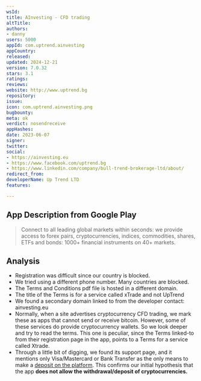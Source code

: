 ```yaml
---
wsId: 
title: AInvesting - CFD trading
altTitle: 
authors:
- danny
users: 5000
appId: com.uptrend.ainvesting
appCountry: 
released: 
updated: 2024-12-21
version: 7.0.32
stars: 3.1
ratings: 
reviews: 
website: http://www.uptrend.bg
repository: 
issue: 
icon: com.uptrend.ainvesting.png
bugbounty: 
meta: ok
verdict: nosendreceive
appHashes: 
date: 2023-06-07
signer: 
twitter: 
social:
- https://ainvesting.eu
- https://www.facebook.com/uptrend.bg
- https://www.linkedin.com/company/bull-trend-brokerage-ltd/about/
redirect_from: 
developerName: Up Trend LTD
features: 

---
```


## App Description from Google Play

> Connect to all leading global markets within seconds: we provide access to forex pairs, cryptocurrencies, indices, commodities, shares, ETFs and bonds: 1000+ financial instruments on 40+ markets. 

## Analysis 

- Registration was difficult since our country is blocked. 
- We tried using a different phone number. Many countries are blocked.
- The Terms and Conditions pdf file is hosted in a different domain. 
- The title of the Terms is for a service called xTrade and not UpTrend 
- We found a secondary domain linked to from the developer contact: ainvesting.eu
- Normally, when a site advertises cryptocurrency CFD trading, we mark these as apps that cannot send or receive bitcoin. However, some of these services do provide cryptocurrency wallets. So we look deeper and try to read the terms. This one is peculiar, since the Terms linked-to from their registration page in the app, points to a Terms for a service called Xtrade.
- Through a little bit of digging, we found its support page, and it mentions only Visa/Mastercard or Bank Transfer as the only means to make a [deposit on the platform](https://www.ainvesting.eu/trading-info/payment-options/). This confirms our initial hypothesis that the app **does not allow the withdrawal/deposit of cryptocurrencies.** 
